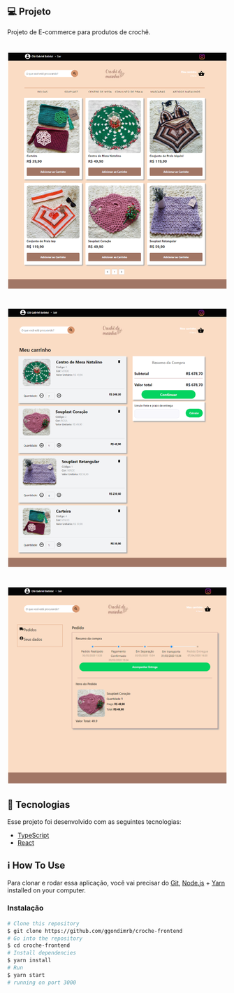 ## 💻 Projeto

Projeto de E-commerce para produtos de crochê.

<h1 align="center">
    <img alt="Example" title="Example" src="prints/home.png" width="500px" />
</h1>

<h1 align="center">
    <img alt="Example" title="Example" src="prints/cart.png" width="500px" />
</h1>

<h1 align="center">
    <img alt="Example" title="Example" src="prints/order.png" width="500px" />
</h1>


## :rocket: Tecnologias

Esse projeto foi desenvolvido com as seguintes tecnologias:

- [TypeScript][typescript]
- [React][reactjs]

## :information_source: How To Use

Para clonar e rodar essa aplicação, você vai precisar do [Git](https://git-scm.com), [Node.js][nodejs] + [Yarn][yarn] installed on your computer.

### Instalação

```bash
# Clone this repository
$ git clone https://github.com/ggondimrb/croche-frontend
# Go into the repository
$ cd croche-frontend
# Install dependencies
$ yarn install
# Run
$ yarn start
# running on port 3000
```

[yarn]: https://yarnpkg.com/
[nodejs]: https://nodejs.org/
[typescript]: https://www.typescriptlang.org/
[reactjs]: https://reactjs.org

